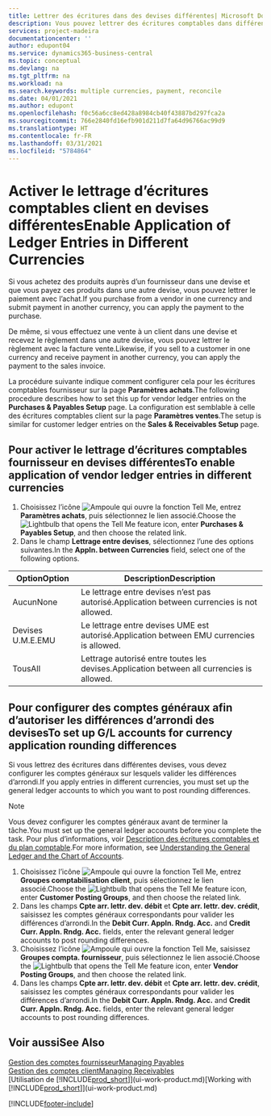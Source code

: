 ```yaml
---
title: Lettrer des écritures dans des devises différentes| Microsoft Docs
description: Vous pouvez lettrer des écritures comptables dans différentes devises si vous effectuez une vente à un client dans une devise et recevez le règlement dans une autre devise.
services: project-madeira
documentationcenter: ''
author: edupont04
ms.service: dynamics365-business-central
ms.topic: conceptual
ms.devlang: na
ms.tgt_pltfrm: na
ms.workload: na
ms.search.keywords: multiple currencies, payment, reconcile
ms.date: 04/01/2021
ms.author: edupont
ms.openlocfilehash: f0c56a6cc8ed428a8984cb40f43887bd297fca2a
ms.sourcegitcommit: 766e2840fd16efb901d211d7fa64d96766ac99d9
ms.translationtype: HT
ms.contentlocale: fr-FR
ms.lasthandoff: 03/31/2021
ms.locfileid: "5784864"
---
```

# <a name="enable-application-of-ledger-entries-in-different-currencies"></a><span data-ttu-id="4b4a5-103">Activer le lettrage d’écritures comptables client en devises différentes</span><span class="sxs-lookup"><span data-stu-id="4b4a5-103">Enable Application of Ledger Entries in Different Currencies</span></span>
<span data-ttu-id="4b4a5-104">Si vous achetez des produits auprès d’un fournisseur dans une devise et que vous payez ces produits dans une autre devise, vous pouvez lettrer le paiement avec l’achat.</span><span class="sxs-lookup"><span data-stu-id="4b4a5-104">If you purchase from a vendor in one currency and submit payment in another currency, you can apply the payment to the purchase.</span></span>

<span data-ttu-id="4b4a5-105">De même, si vous effectuez une vente à un client dans une devise et recevez le règlement dans une autre devise, vous pouvez lettrer le règlement avec la facture vente.</span><span class="sxs-lookup"><span data-stu-id="4b4a5-105">Likewise, if you sell to a customer in one currency and receive payment in another currency, you can apply the payment to the sales invoice.</span></span>

<span data-ttu-id="4b4a5-106">La procédure suivante indique comment configurer cela pour les écritures comptables fournisseur sur la page **Paramètres achats**.</span><span class="sxs-lookup"><span data-stu-id="4b4a5-106">The following procedure describes how to set this up for vendor ledger entries on the **Purchases & Payables Setup** page.</span></span> <span data-ttu-id="4b4a5-107">La configuration est semblable à celle des écritures comptables client sur la page **Paramètres ventes**.</span><span class="sxs-lookup"><span data-stu-id="4b4a5-107">The setup is similar for customer ledger entries on the **Sales & Receivables Setup** page.</span></span>

## <a name="to-enable-application-of-vendor-ledger-entries-in-different-currencies"></a><span data-ttu-id="4b4a5-108">Pour activer le lettrage d’écritures comptables fournisseur en devises différentes</span><span class="sxs-lookup"><span data-stu-id="4b4a5-108">To enable application of vendor ledger entries in different currencies</span></span>
1. <span data-ttu-id="4b4a5-109">Choisissez l’icône ![Ampoule qui ouvre la fonction Tell Me](media/ui-search/search_small.png "Dites-moi ce que vous voulez faire"), entrez **Paramètres achats**, puis sélectionnez le lien associé.</span><span class="sxs-lookup"><span data-stu-id="4b4a5-109">Choose the ![Lightbulb that opens the Tell Me feature](media/ui-search/search_small.png "Tell me what you want to do") icon, enter **Purchases & Payables Setup**, and then choose the related link.</span></span>
2. <span data-ttu-id="4b4a5-110">Dans le champ **Lettrage entre devises**, sélectionnez l’une des options suivantes.</span><span class="sxs-lookup"><span data-stu-id="4b4a5-110">In the **Appln. between Currencies** field, select one of the following options.</span></span>

| <span data-ttu-id="4b4a5-111">Option</span><span class="sxs-lookup"><span data-stu-id="4b4a5-111">Option</span></span> | <span data-ttu-id="4b4a5-112">Description</span><span class="sxs-lookup"><span data-stu-id="4b4a5-112">Description</span></span> |
| --- | --- |
| <span data-ttu-id="4b4a5-113">Aucun</span><span class="sxs-lookup"><span data-stu-id="4b4a5-113">None</span></span> |<span data-ttu-id="4b4a5-114">Le lettrage entre devises n’est pas autorisé.</span><span class="sxs-lookup"><span data-stu-id="4b4a5-114">Application between currencies is not allowed.</span></span> |
| <span data-ttu-id="4b4a5-115">Devises U.M.E.</span><span class="sxs-lookup"><span data-stu-id="4b4a5-115">EMU</span></span> |<span data-ttu-id="4b4a5-116">Le lettrage entre devises UME est autorisé.</span><span class="sxs-lookup"><span data-stu-id="4b4a5-116">Application between EMU currencies is allowed.</span></span> |
| <span data-ttu-id="4b4a5-117">Tous</span><span class="sxs-lookup"><span data-stu-id="4b4a5-117">All</span></span> |<span data-ttu-id="4b4a5-118">Lettrage autorisé entre toutes les devises.</span><span class="sxs-lookup"><span data-stu-id="4b4a5-118">Application between all currencies is allowed.</span></span> |

## <a name="to-set-up-gl-accounts-for-currency-application-rounding-differences"></a><span data-ttu-id="4b4a5-119">Pour configurer des comptes généraux afin d’autoriser les différences d’arrondi des devises</span><span class="sxs-lookup"><span data-stu-id="4b4a5-119">To set up G/L accounts for currency application rounding differences</span></span>  
<span data-ttu-id="4b4a5-120">Si vous lettrez des écritures dans différentes devises, vous devez configurer les comptes généraux sur lesquels valider les différences d’arrondi.</span><span class="sxs-lookup"><span data-stu-id="4b4a5-120">If you apply entries in different currencies, you must set up the general ledger accounts to which you want to post rounding differences.</span></span>  

> [!NOTE]  
>  <span data-ttu-id="4b4a5-121">Vous devez configurer les comptes généraux avant de terminer la tâche.</span><span class="sxs-lookup"><span data-stu-id="4b4a5-121">You must set up the general ledger accounts before you complete the task.</span></span> <span data-ttu-id="4b4a5-122">Pour plus d’informations, voir [Description des écritures comptables et du plan comptable](finance-general-ledger.md).</span><span class="sxs-lookup"><span data-stu-id="4b4a5-122">For more information, see [Understanding the General Ledger and the Chart of Accounts](finance-general-ledger.md).</span></span>

1. <span data-ttu-id="4b4a5-123">Choisissez l’icône ![Ampoule qui ouvre la fonction Tell Me](media/ui-search/search_small.png "Dites-moi ce que vous voulez faire"), entrez **Groupes comptabilisation client**, puis sélectionnez le lien associé.</span><span class="sxs-lookup"><span data-stu-id="4b4a5-123">Choose the ![Lightbulb that opens the Tell Me feature](media/ui-search/search_small.png "Tell me what you want to do") icon, enter **Customer Posting Groups**, and then choose the related link.</span></span>  
2. <span data-ttu-id="4b4a5-124">Dans les champs **Cpte arr. lettr. dev. débit** et **Cpte arr. lettr. dev. crédit**, saisissez les comptes généraux correspondants pour valider les différences d’arrondi.</span><span class="sxs-lookup"><span data-stu-id="4b4a5-124">In the **Debit Curr. Appln. Rndg. Acc.** and **Credit Curr. Appln. Rndg. Acc.** fields, enter the relevant general ledger accounts to post rounding differences.</span></span>  
3. <span data-ttu-id="4b4a5-125">Choisissez l’icône ![Ampoule qui ouvre la fonction Tell Me](media/ui-search/search_small.png "Dites-moi ce que vous voulez faire"), saisissez **Groupes compta. fournisseur**, puis sélectionnez le lien associé.</span><span class="sxs-lookup"><span data-stu-id="4b4a5-125">Choose the ![Lightbulb that opens the Tell Me feature](media/ui-search/search_small.png "Tell me what you want to do") icon, enter **Vendor Posting Groups**, and then choose the related link.</span></span>  
4. <span data-ttu-id="4b4a5-126">Dans les champs **Cpte arr. lettr. dev. débit** et **Cpte arr. lettr. dev. crédit**, saisissez les comptes généraux correspondants pour valider les différences d’arrondi.</span><span class="sxs-lookup"><span data-stu-id="4b4a5-126">In the **Debit Curr. Appln. Rndg. Acc.** and **Credit Curr. Appln. Rndg. Acc.** fields, enter the relevant general ledger accounts to post rounding differences.</span></span>  

## <a name="see-also"></a><span data-ttu-id="4b4a5-127">Voir aussi</span><span class="sxs-lookup"><span data-stu-id="4b4a5-127">See Also</span></span>
[<span data-ttu-id="4b4a5-128">Gestion des comptes fournisseur</span><span class="sxs-lookup"><span data-stu-id="4b4a5-128">Managing Payables</span></span>](payables-manage-payables.md)  
[<span data-ttu-id="4b4a5-129">Gestion des comptes client</span><span class="sxs-lookup"><span data-stu-id="4b4a5-129">Managing Receivables</span></span>](receivables-manage-receivables.md)  
<span data-ttu-id="4b4a5-130">[Utilisation de [!INCLUDE[prod_short](includes/prod_short.md)]](ui-work-product.md)</span><span class="sxs-lookup"><span data-stu-id="4b4a5-130">[Working with [!INCLUDE[prod_short](includes/prod_short.md)]](ui-work-product.md)</span></span>


[!INCLUDE[footer-include](includes/footer-banner.md)]